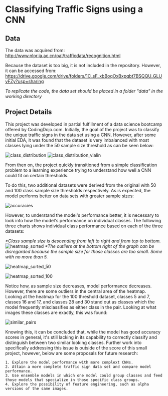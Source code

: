 # Classifying Traffic Signs using a CNN

## Data
The data was acquired from:
  http://www.nlpr.ia.ac.cn/pal/trafficdata/recognition.html

Because the dataset is too big, it is not included in the repository. However, it can be accessed from:
  https://drive.google.com/drive/folders/1C_sF_xbBoqOxBxpqbt7BSQQU_GLUvFZy?usp=sharing
  
  
  _To replicate the code, the data set should be placed in a folder "data" in the working directory_
  
## Project Details
This project was developed in partial fulfillment of a data science bootcamp offered by CodingDojo.com. Initially, the goal of the project was to classify the unique traffic signs in the data set using a CNN. However, after some initial EDA, it was found that the dataset is very imbalanced with most classes lying under the 50 sample size threshold as can be seen below:

![class_distribution](visualizations/ClassDistributionBarGraph.png)
![class_distribution_vialin](visualizations/ClassDistributionsViolin.png)

From then on, the project quickly transitioned from a simple classification problem to a learning experience trying to understand how well a CNN could fit on certain thresholds.

To do this, two additional datasets were derived from the original with 50 and 100 class sample size thresholds respectively. As is expected, the model performs better on data sets with greater sample sizes:

![accuracies](visualizations/model_accuracies.png)

However, to understand the model's performance better, it is necessary to look into how the model's performance on individual classes. The following three charts shows individual class performance based on each of the three datasets:

_*Class sample size is descending from left to right and from top to bottom._
![heatmap_sorted](visualizations/heatmap_sorted.png)
_*The outliers at the bottom right of the graph can be disregarded because the sample size for those classes are too small. Some with no more than 5._

![heatmap_sorted_50](visualizations/heatmap_sorted_50.png)

![heatmap_sorted_100](visualizations/heatmap_sorted_100.png)

Notice how, as sample size decreases, model performance decreases. However, there are some outliers in the central area of the heatmap. Looking at the heatmap for the 100 threshold dataset, classes 5 and 7, classes 16 and 17, and classes 28 and 30 stand out as classes which the model frequently misclassifies as either class in the pair. Looking at what images these classes are exactly, this was found:

![similar_pairs](visualizations/erroneous_pairs.png)

Knowing this, it can be concluded that, while the model has good accuracy scores in general, it's still lacking in its capability to correctly classify and distinguish between two similar looking classes. Further work into specifically addressing this issue is outside of the score of this small project, however, below are some proposals for future research:

    1. Explore the model performance with more complext CNNs.
    2. Attain a more complete traffic sign data set and compare model performance.
    3. Use ensemble models in which one model could group classes and feed those models that specialize in those specific class groups.
    4. Explore the possibility of feature engineering, such as alpha versions of the same images.
